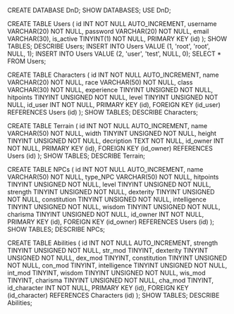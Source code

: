 CREATE DATABASE DnD;
SHOW DATABASES;
USE DnD;

CREATE TABLE Users (
    id INT NOT NULL AUTO_INCREMENT,
    username VARCHAR(20) NOT NULL,
    password VARCHAR(20) NOT NULL,
    email VARCHAR(30),
    is_active TINYINT(1) NOT NULL,
    PRIMARY KEY (id)
    );
SHOW TABLES;
DESCRIBE Users;
INSERT INTO Users VALUE (1, 'root', 'root', NULL, 1);
INSERT INTO Users VALUE (2, 'user', 'test', NULL, 0);
SELECT * FROM Users;

CREATE TABLE Characters (
    id INT NOT NULL AUTO_INCREMENT,
    name VARCHAR(20) NOT NULL,
    race VARCHAR(50) NOT NULL,
    class VARCHAR(30) NOT NULL,
    experience TINYINT UNSIGNED NOT NULL,
    hitpoints TINYINT UNSIGNED NOT NULL,
    level TINYINT UNSIGNED NOT NULL,
    id_user INT NOT NULL,
    PRIMARY KEY (id),
    FOREIGN KEY (id_user) REFERENCES Users (id)
    );
SHOW TABLES;
DESCRIBE Characters;

CREATE TABLE Terrain (
    id INT NOT NULL AUTO_INCREMENT,
    name VARCHAR(50) NOT NULL,
    width TINYINT UNSIGNED NOT NULL,
    height TINYINT UNSIGNED NOT NULL,
    decription TEXT NOT NULL,
    id_owner INT NOT NULL,
    PRIMARY KEY (id),
    FOREIGN KEY (id_owner) REFERENCES Users (id)
    );
SHOW TABLES;
DESCRIBE Terrain;

CREATE TABLE NPCs (
    id INT NOT NULL AUTO_INCREMENT,
    name VARCHAR(50) NOT NULL,
    type_NPC VARCHAR(50) NOT NULL,
    hitpoints TINYINT UNSIGNED NOT NULL,
    level TINYINT UNSIGNED NOT NULL,
    strength TINYINT UNSIGNED NOT NULL,
    dexterity TINYINT UNSIGNED NOT NULL,
    constitution TINYINT UNSIGNED NOT NULL,
    intelligence TINYINT UNSIGNED NOT NULL,
    wisdom TINYINT UNSIGNED NOT NULL,
    charisma TINYINT UNSIGNED NOT NULL,
    id_owner INT NOT NULL,
    PRIMARY KEY (id),
    FOREIGN KEY (id_owner) REFERENCES Users (id)
    );
SHOW TABLES;
DESCRIBE NPCs;

CREATE TABLE Abilities (
    id INT NOT NULL AUTO_INCREMENT,
    strength TINYINT UNSIGNED NOT NULL,
    str_mod TINYINT,
    dexterity TINYINT UNSIGNED NOT NULL,
    dex_mod TINYINT,
    constitution TINYINT UNSIGNED NOT NULL,
    con_mod TINYINT,
    intelligence TINYINT UNSIGNED NOT NULL,
    int_mod TINYINT,
    wisdom TINYINT UNSIGNED NOT NULL,
    wis_mod TINYINT,
    charisma TINYINT UNSIGNED NOT NULL,
    cha_mod TINYINT,
    id_character INT NOT NULL,
    PRIMARY KEY (id),
    FOREIGN KEY (id_character) REFERENCES Characters (id)
    );
SHOW TABLES;
DESCRIBE Abilities;
